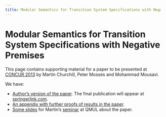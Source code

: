 ```yaml
---
title: Modular Semantics for Transition System Specifications with Negative Premises
---
```


# Modular Semantics for Transition System Specifications with Negative Premises

This page contains supporting material for a paper to be presented at [CONCUR 2013](http://www.concur-conferences.org/) by Martin Churchill, Peter Mosses and Mohammad Mousavi.

We have:

- [Author’s version of the paper](https://plancomps.csle.cs.rhul.ac.uk/files/2013/06/wsp.pdf). The final publication will appear at [springerlink.com](http://www.springerlink.com/).
- [An appendix with further proofs of results in the paper](https://plancomps.csle.cs.rhul.ac.uk/files/2013/06/wsp-app.pdf).
- [Some slides](https://plancomps.csle.cs.rhul.ac.uk/files/2013/06/qmultalk.pdf) for Martin’s [seminar](https://plancomps.csle.cs.rhul.ac.uk/2013/06/18/seminar-at-qmul-on-concur-paper/) at QMUL about the paper.
